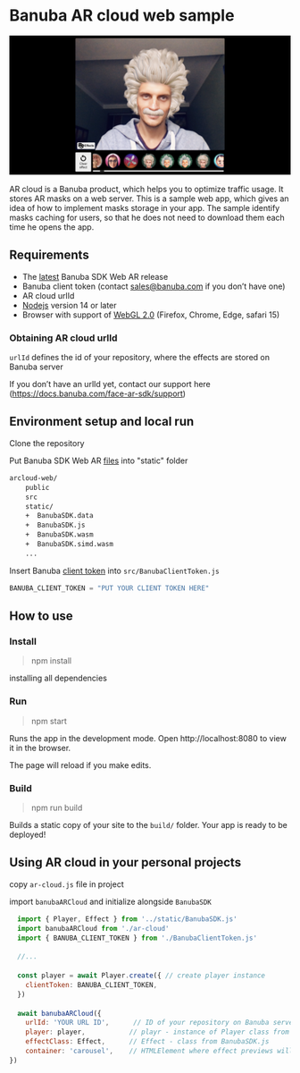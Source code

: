 # Banuba AR cloud web sample

![alt text](./public/images/prscrn.png)

AR cloud is a Banuba product, which helps you to optimize traffic usage. It stores AR masks on a web server. This is a sample web app, which gives an idea of how to implement masks storage in your app.
The sample identify masks caching for users, so that he does not need to download them each time he opens the app.

## Requirements

- The [latest](#obtaining-banuba-sdk-web-ar) Banuba SDK Web AR release
- Banuba client token (contact sales@banuba.com if you don’t have one)
- AR cloud urlId  
- [Nodejs](https://nodejs.org/en/) version 14 or later 
- Browser with support of [WebGL 2.0](https://caniuse.com/#feat=webgl2) (Firefox, Chrome, Edge, safari 15) 

### Obtaining AR cloud urlId

`urlId` defines the id of your repository, where the effects are stored on Banuba server

If you don’t have an urlId yet, contact our support here (https://docs.banuba.com/face-ar-sdk/support)

## Environment setup and local run

Clone the repository

Put Banuba SDK Web AR [files](#obtaining-banuba-sdk-web-ar) into "static" folder

```diff
arcloud-web/
    public
    src
    static/
    +  BanubaSDK.data
    +  BanubaSDK.js
    +  BanubaSDK.wasm
    +  BanubaSDK.simd.wasm
    ...
```

Insert Banuba [client token](#obtaining-banuba-client-token) into `src/BanubaClientToken.js`

```js
BANUBA_CLIENT_TOKEN = "PUT YOUR CLIENT TOKEN HERE"
```

## How to use

### Install

> npm install

installing all dependencies

### Run

> npm start

Runs the app in the development mode.
Open http://localhost:8080 to view it in the browser.

The page will reload if you make edits.

### Build

> npm run build

Builds a static copy of your site to the `build/` folder.
Your app is ready to be deployed!

## Using AR cloud in your personal projects

copy `ar-cloud.js` file in project

import `banubaARCloud` and initialize alongside `BanubaSDK`

```js
  import { Player, Effect } from '../static/BanubaSDK.js'
  import banubaARCloud from './ar-cloud'
  import { BANUBA_CLIENT_TOKEN } from './BanubaClientToken.js'

  //...

  const player = await Player.create({ // create player instance
    clientToken: BANUBA_CLIENT_TOKEN,
  })

  await banubaARCloud({
    urlId: 'YOUR URL ID',      // ID of your repository on Banuba server
    player: player,           // playr - instance of Player class from BanubaSDK.js 
    effectClass: Effect,      // Effect - class from BanubaSDK.js
    container: 'carousel',    // HTMLElement where effect previews will be loaded
})
```

